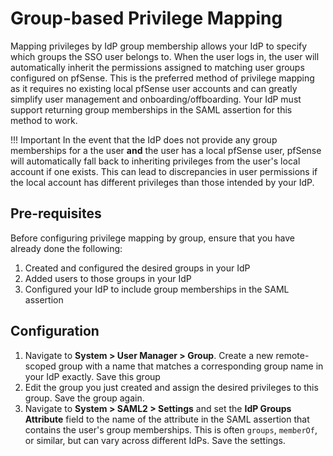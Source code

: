 # Group-based Privilege Mapping

Mapping privileges by IdP group membership allows your IdP to specify which groups the SSO user belongs to. When
the user logs in, the user will automatically inherit the permissions assigned to matching user groups configured on 
pfSense. This is the preferred method of privilege mapping as it requires no existing local pfSense user accounts and
can greatly simplify user management and onboarding/offboarding. Your IdP must support returning group memberships
in the SAML assertion for this method to work.

!!! Important
    In the event that the IdP does not provide any group memberships for a the user **and** the user has a local pfSense
    user, pfSense will automatically fall back to inheriting privileges from the user's local account if one exists. 
    This can lead to discrepancies in user permissions if the local account has different privileges than those 
    intended by your IdP.

## Pre-requisites

Before configuring privilege mapping by group, ensure that you have already done the following:

1. Created and configured the desired groups in your IdP
2. Added users to those groups in your IdP
3. Configured your IdP to include group memberships in the SAML assertion

## Configuration

1. Navigate to **System > User Manager > Group**. Create a new remote-scoped group with a name that matches a corresponding
   group name in your IdP exactly. Save this group
2. Edit the group you just created and assign the desired privileges to this group. Save the group again.
3. Navigate to **System > SAML2 > Settings** and set the **IdP Groups Attribute** field to the name of the attribute
   in the SAML assertion that contains the user's group memberships. This is often `groups`, `memberOf`, or similar, but
   can vary across different IdPs. Save the settings.